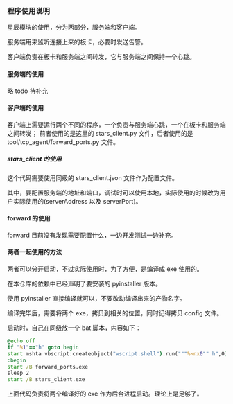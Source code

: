 ### 程序使用说明

星辰模块的使用，分为两部分，服务端和客户端。

服务端用来监听连接上来的板卡，必要时发送告警。

客户端负责在板卡和服务端之间转发，它与服务端之间保持一个心跳。

#### 服务端的使用

略 todo 待补充

#### 客户端的使用
客户端上需要运行两个不同的程序，一个负责与服务端心跳，一个在板卡和服务端之间转发；
前者使用的是这里的 stars_client.py 文件，后者使用的是 tool/tcp_agent/forward_ports.py 文件。

##### stars_client 的使用
这个代码需要使用同级的 stars_client.json 文件作为配置文件。

其中，要配置服务端的地址和端口，调试时可以使用本地，实际使用的时候改为用户实际使用的(serverAddress 以及 serverPort)。

#### forward 的使用
forward 目前没有发现需要配置什么，一边开发测试一边补充。

#### 两者一起使用的方法
两者可以分开启动，不过实际使用时，为了方便，是编译成 exe 使用的。

在本仓库的依赖中已经声明了要安装的 pyinstaller 版本。

使用 pyinstaller 直接编译就可以，不要改动编译出来的产物名字。

编译完毕后，需要将两个 exe，拷贝到相关的位置，同时记得拷贝 config 文件。

启动时，自己在同级放一个 bat 脚本，内容如下：

```bat
@echo off
if "%1"=="h" goto begin
start mshta vbscript:createobject("wscript.shell").run("""%~nx0"" h",0)(window.close)&&exit
:begin
start /B forward_ports.exe
sleep 2
start /B stars_client.exe
```

上面代码负责将两个编译好的 exe 作为后台进程启动。理论上是足够了。
